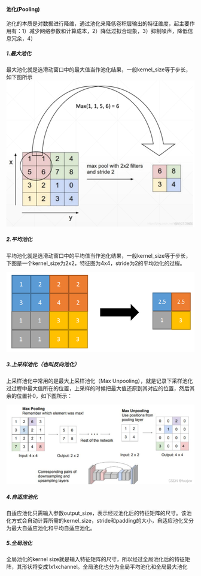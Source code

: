 #### 池化(Pooling)

池化的本质是对数据进行降维，通过池化来降低卷积层输出的特征维度，起主要作用有：1）减少网络参数和计算成本，2）降低过拟合现象，3）抑制噪声，降低信息冗余，4）

##### 1.最大池化

最大池化就是选滑动窗口中的最大值当作池化结果，一般kernel_size等于步长，如下图所示
![](image/maxpool.png)

##### 2.平均池化

平均池化就是选滑动窗口中的平均值当作池化结果，一般kernel_size等于步长，下图是一个kernel_size为2x2，特征图为4x4，stride为2的平均池化的过程。

![](image/avgpool.png)

##### 3.上采样池化（也叫反向池化）

上采样池化中常用的是最大上采样池化（Max Unpooling），就是记录下采样池化过过程中最大值所在的位置，上采样的时候把最大值还原到其对应的位置，然后其余的位置补0，如下图所示：

![](image/max_unpooling.png)

##### 4.自适应池化

自适应池化只需输入参数output_size，表示经过池化后的特征矩阵的尺寸。该池化方式会自动计算所需的kernel_size，stride和padding的大小，自适应池化又分为最大自适应池化和平均自适应池化。

##### 5.全局池化

全局池化的kernel size就是输入特征矩阵的尺寸，所以经过全局池化后的特征矩阵，其形状将变成1x1xchannel。全局池化也分为全局平均池化和全局最大池化